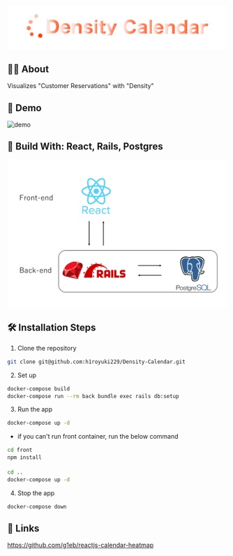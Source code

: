 ![OLLEHTO](front/public/title.png "Title Image")


## 🤷‍♀️ About
Visualizes "Customer Reservations" with "Density"
## 🚀 Demo

![demo](https://user-images.githubusercontent.com/34239241/117567855-00b2df80-b0f9-11eb-838d-d87a3260e3d4.gif)

## 🧐 Build With: React, Rails, Postgres
![BuildWith](buildwith.png "Build With")


## 🛠️ Installation Steps

1. Clone the repository

```bash
git clone git@github.com:h1royuki229/Density-Calendar.git
```

2. Set up

```bash
docker-compose build
docker-compose run --rm back bundle exec rails db:setup
```

3. Run the app


```bash
docker-compose up -d
```


* if you can't run front container, run the below command


```bash
cd front
npm install

cd ..
docker-compose up -d
```

4. Stop the app

```bash
docker-compose down
```


## 🙏 Links
https://github.com/g1eb/reactjs-calendar-heatmap
